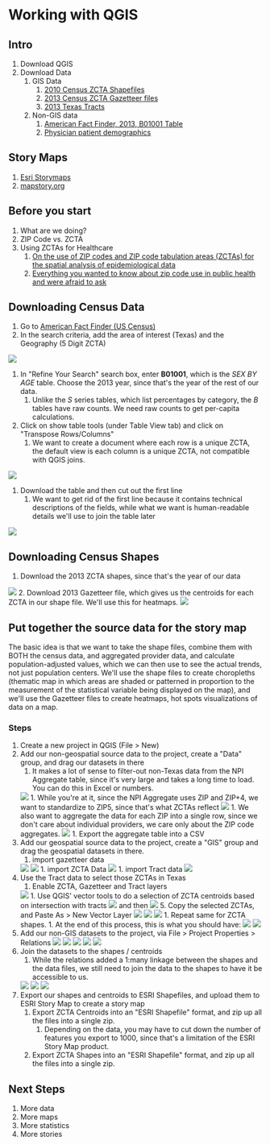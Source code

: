 # Working with QGIS

## Intro

1. Download QGIS
1. Download Data
	1. GIS Data
		1. [2010 Census ZCTA Shapefiles](https://www.census.gov/geo/maps-data/data/cbf/cbf_zcta.html)
		2. [2013 Census ZCTA Gazetteer files](https://www.census.gov/geo/maps-data/data/gazetteer2013.html)
		3. [2013 Texas Tracts](http://www.census.gov/cgi-bin/geo/shapefiles/index.php)
	1. Non-GIS data
		1. [American Fact Finder, 2013, B01001 Table](http://factfinder.census.gov/faces/tableservices/jsf/pages/productview.xhtml?pid=ACS_13_5YR_B01001&prodType=table)
		1. [Physician patient demographics](https://www.cms.gov/Research-Statistics-Data-and-Systems/Statistics-Trends-and-Reports/Medicare-Provider-Charge-Data/Physician-and-Other-Supplier2013.html)

## Story Maps

1. [Esri Storymaps](http://storymaps.arcgis.com)
1. [mapstory.org](http://mapstory.org)

## Before you start

1. What are we doing?
1. ZIP Code vs. ZCTA
1. Using ZCTAs for Healthcare
	1. [On the use of ZIP codes and ZIP code tabulation areas (ZCTAs) for the spatial analysis of epidemiological data
](http://www.ncbi.nlm.nih.gov/pmc/articles/PMC1762013/)
	1. [Everything you wanted to know about zip code use in public health and were afraid to ask](http://www.wrenconference.org/WREN_2010_Documents/2010_presentations/SmorodinskyWREN2010.pdf)

## Downloading Census Data
1. Go to [American Fact Finder (US Census)](http://factfinder.census.gov/faces/nav/jsf/pages/searchresults.xhtml?refresh=t) 
1. In the search criteria, add the area of interest (Texas) and the Geography (5 Digit ZCTA)
<img src="american_fact_finder.png">

1. In "Refine Your Search" search box, enter **B01001**, which is the *SEX BY AGE* table. Choose the 2013 year, since that's the year of the rest of our data.
	1. Unlike the *S* series tables, which list percentages by category, the *B* tables have raw counts. We need raw counts to get per-capita calculations.
1. Click on show table tools (under Table View tab) and click on "Transpose Rows/Columns"
	1. We want to create a document where each row is a unique ZCTA, the default view is each column is a unique ZCTA, not compatible with QGIS joins.
<img src="transpose_cols.png">	

1. Download the table and then cut out the first line
	1. We want to get rid of the first line because it contains technical descriptions of the fields, while what we want is human-readable details we'll use to join the table later
<img src="aff_download.png">

## Downloading Census Shapes

1. Download the 2013 ZCTA shapes, since that's the year of our data
<img src="download_zcta.png">
2. Download 2013 Gazetteer file, which gives us the centroids for each ZCTA in our shape file. We'll use this for heatmaps.
<img src="gazetteer.png">

## Put together the source data for the story map

The basic idea is that we want to take the shape files, combine them with BOTH the census data, and aggregated provider data, and calculate population-adjusted values, which we can then use to see the actual trends, not just population centers. We'll use the shape files to create choropleths (thematic map in which areas are shaded or patterned in proportion to the measurement of the statistical variable being displayed on the map), and we'll use the Gazetteer files to create heatmaps, hot spots visualizations of data on a map.

### Steps
1. Create a new project in QGIS (File > New)
1. Add our non-geospatial source data to the project, create a "Data" group, and drag our datasets in there
	1. It makes a lot of sense to filter-out non-Texas data from the NPI Aggregate table, since it's very large and takes a long time to load. You can do this in Excel or numbers.
	<img src="filter_tx.png">
		1. While you're at it, since the NPI Aggregate uses ZIP and ZIP+4, we want to standardize to ZIP5, since that's what ZCTAs reflect 
		<img src="zip5.png">
	1. We also want to aggregate the data for each ZIP into a single row, since we don't care about individual providers, we care only about the ZIP code aggregates.
	<img src="zip_agg_pivot.png">
	1. Export the aggregate table into a CSV
1. Add our geospatial source data to the project, create a "GIS" group and drag the geospatial datasets in there.
	1. import gazetteer data
	<img src="import_gazetteer.png">
	<img src="step1-zcta.png">
	1. import ZCTA Data
	<img src="zcta_screenshot.png">
	1. import Tract data
	<img src="step2-tracts.png">
1. Use the Tract data to select those ZCTAs in Texas
	1. Enable ZCTA, Gazetteer and Tract layers
	<img src="step3-both.png">
	1. Use QGIS' vector tools to do a selection of ZCTA centroids based on intersection with tracts
	<img src="step4-selectfeatures.png">
	and then
	<img src="step4-detail.png">
	5. Copy the selected ZCTAs, and Paste As > New Vector Layer
	<img src="step4-paste1.png">
	<img src="step4-paste2.png">
	<img src="step4-create.png">
	1. Repeat same for ZCTA shapes.
	1. At the end of this process, this is what you should have:
	<img src="zcta_tracts.png">
	<img src="final_screen.png">
1. Add our non-GIS datasets to the project, via File > Project Properties > Relations
	<img src="rel1.png">
	<img src="rel2.png">
	<img src="rel3.png">
	<img src="rel4.png">
	<img src="rel5.png">
1. Join the datasets to the shapes / centroids
	1. While the relations added a 1:many linkage between the shapes and the data files, we still need to join the data to the shapes to have it be accessible to us.
	<img src="join1.png">
	<img src="join2.png">
	<img src="join3.png">
1. Export our shapes and centroids to ESRI Shapefiles, and upload them to ESRI Story Map to create a story map
	1. Export ZCTA Centroids into an "ESRI Shapefile" format, and zip up all the files into a single zip.
		1. Depending on the data, you may have to cut down the number of features you export to 1000, since that's a limitation of the ESRI Story Map product.
	2. Export ZCTA Shapes into an "ESRI Shapefile" format, and zip up all the files into a single zip.

## Next Steps

1. More data
2. More maps
3. More statistics
4. More stories
